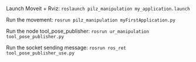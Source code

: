Launch Moveit + Rviz:
```roslaunch pilz_manipulation my_application.launch ```

Run the movement:
```rosrun pilz_manipulation myFirstApplication.py ```

Run the node tool_pose_publisher:
```rosrun ur_manipulation tool_pose_publisher.py ```

Run the socket sending message:
```rosrun ros_ret tool_pose_publisher_use.py  ```
